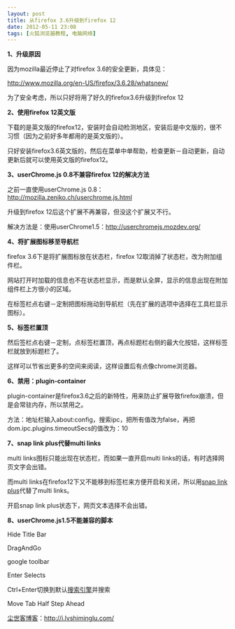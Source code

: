 ```yaml
---
layout: post
title: 从firefox 3.6升级到firefox 12
date: 2012-05-11 23:08
tags: [火狐浏览器教程, 电脑网络]
---
```

<strong>1、升级原因</strong>

因为mozilla最近停止了对firefox 3.6的安全更新，具体见：

<a href="http://www.mozilla.org/en-US/firefox/3.6.28/whatsnew/" target="_blank">http://www.mozilla.org/en-US/firefox/3.6.28/whatsnew/</a>

为了安全考虑，所以只好将用了好久的firefox3.6升级到firefox 12

<strong>2、使用firefox 12英文版</strong>

下载的是英文版的firefox12，安装时会自动检测地区，安装后是中文版的，很不习惯（因为之前好多年都用的是英文版的）。

只好安装firefox3.6英文版的，然后在菜单中单帮助，检查更新－自动更新，自动更新后就可以使用英文版的firefox12。

<strong>3、userChrome.js 0.8不兼容firefox 12的解决方法</strong>

之前一直使用userChrome.js 0.8：<a href="http://mozilla.zeniko.ch/userchrome.js.html" target="_blank">http://mozilla.zeniko.ch/userchrome.js.html</a>

升级到firefox 12后这个扩展不再兼容，但没这个扩展又不行。

解决方法是：使用userChrome1.5：<a href="http://userchromejs.mozdev.org/" target="_blank">http://userchromejs.mozdev.org/</a>

<strong>4、将扩展图标移至导航栏</strong>

firefox 3.6下是将扩展图标放在状态栏，firefox 12取消掉了状态栏，改为附加组件栏。

网站打开时加载的信息也不在状态栏显示，而是默认全屏，显示的信息出现在附加组件栏上方很小的区域。

在标签栏点右键－定制把图标拖动到导航栏（先在扩展的选项中选择在工具栏显示图标）。

<strong>5、标签栏置顶</strong>

然后签栏点右键－定制，点标签栏置顶，再点标题栏右侧的最大化按钮，这样标签栏就放到标题栏了。

这样可以节省出更多的空间来阅读，这样设置后有点像chrome浏览器。

<strong>6、禁用：plugin-container</strong>

plugin-container是firefox3.6之后的新特性，用来防止扩展导致firefox崩溃，但是会常驻内存，所以禁用之。

方法：地址栏输入about:config，搜索ipc，把所有值改为false，再把dom.ipc.plugins.timeoutSecs的值改为：10

<strong>7、snap link plus代替multi links</strong>

multi links图标只能出现在状态栏，而如果一直开启multi links的话，有时选择网页文字会出错。

而multi links在firefox12下又不能移到标签栏来方便开启和关闭，所以用<a href="https://addons.mozilla.org/en-US/firefox/addon/SnapLinksPlus/" target="_blank">snap link plus</a>代替了multi links。

开启snap link plus状态下，网页文本选择不会出错。

<strong>8、userChrome.js1.5不能兼容的脚本</strong>

Hide Title Bar

DragAndGo

google toolbar

Enter Selects

Ctrl+Enter切换到默认<a href="http://i.lvshiminglu.com/tag/%e6%90%9c%e7%b4%a2%e5%bc%95%e6%93%8e" target="_blank">搜索引擎</a>并搜索

Move Tab Half Step Ahead

<a href="http://i.lvshiminglu.com/">尘世客博客</a>：<a href="http://i.lvshiminglu.com/">http://i.lvshiminglu.com/</a>

